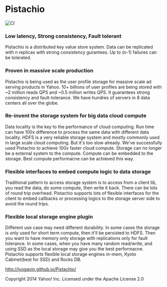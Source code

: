 Pistachio
==========
![CI](https://travis-ci.org/lyogavin/Pistachio.svg)
### Low latency, Strong consistency, Fault tolerant

Pistachio is a distributed key value store system. Data can be replicated with n replicas with strong consistency gurantees. Up to (n-1) failures can be tolerated.

### Proven in massive scale production 

Pistachio is being used as the user profile storage for massive scale ad serving products in Yahoo. 10+ billions of user profiles are being stored with ~2 million reads QPS and ~0.5 million writes QPS. It guarantees strong consistency and fault-tolerance. We have hundres of servers in 8 data centers all over the globe.

### Re-invent the storage system for big data cloud compute

Data locality is the key to the performance of cloud computing. Run time can have 100x difference to process the same data with different data locality. HDFS is a very reliable storage system and mostly commonly used in large scale cloud computing. But it's too slow already. We've successfully used Pistachio to achieve 100x faster cloud compute. Storage can no longer be a external system to the compute. Compute can be embedded to the storage. Best compute performacne can be achieved this way.

### Flexible interfaces to embed compute logic to data storage
Traditional pattern to access storage system is to access from a client lib, you read the data, do some compute, then write it back. There can be lots of round trip overhead. Pistachio supports lots of flexible interfaces for the client to embed callbacks or processing logics to the storage server side to avoid the round trips.

### Flexible local storage engine plugin
Different use case may need different durability. In some cases the storage is only used for short term compute, then it'll be persisted to HDFS. Then you want to have memory only storage with replications only for fault tolerance. In some cases, when you have many random read/write, and using SSD as the local storage may give you the best performacne. Pistachio supports flexible local storage engines in-mem, Kyoto Cabinet(best for SSD) and Rocks DB.


http://lyogavin.github.io/Pistachio/

Copyright 2014 Yahoo! Inc. Licensed under the Apache License 2.0

